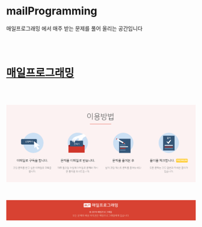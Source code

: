 # mailProgramming

<p>매일프로그래밍 에서 매주 받는 문제를 풀어 올리는 공간입니다</p> <br><br>


<a href="https://mailprogramming.com/"><h1>매일프로그래밍</h1></a><br><br>

  ![이용방법](./image/이용방법.PNG)


<br>

  ![저작권](./image/저작권.PNG)

